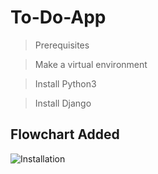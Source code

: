 # To-Do-App
> Prerequisites


> Make a virtual environment



> Install Python3



> Install Django


Flowchart Added
----------------
![Installation](userDiagram.drawio)
